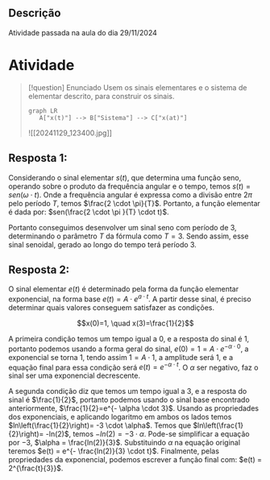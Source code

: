 ## Descrição

Atividade passada na aula do dia 29/11/2024

# Atividade

> [!question] Enunciado
> Usem os sinais elementares e o sistema de elementar descrito, para construir os sinais.
>```mermaid
>graph LR
>    A["x(t)"] --> B["Sistema"] --> C["x(at)"]
>```
> 
> ![[20241129_123400.jpg]]

## Resposta 1:

Considerando o sinal elementar $s(t)$, que determina uma função seno, operando sobre o produto da frequência angular e o tempo, temos $s(t) = sen(\omega \cdot t)$. Onde a frequência angular é expressa como a divisão entre $2\pi$ pelo período $T$, temos $\frac{2 \cdot \pi}{T}$. Portanto, a função elementar é dada por: $sen(\frac{2 \cdot \pi }{T} \cdot t)$.

Portanto conseguimos desenvolver um sinal seno com período de 3, determinando o parâmetro $T$ da fórmula como $T=3$. Sendo assim, esse sinal senoidal, gerado ao longo do tempo terá período 3.

## Resposta 2:

O sinal elementar $e(t)$ é determinado pela forma da função elementar exponencial, na forma base $e(t) = A \cdot e^{a\cdot t}$. A partir desse sinal, é preciso determinar quais valores conseguem satisfazer as condições.

$$x(0)=1, \quad x(3)=\frac{1}{2}$$

A primeira condição temos um tempo igual a $0$, e a resposta do sinal é $1$, portanto podemos usando a forma geral do sinal, $e(0) = 1 = A \cdot e^{- \alpha \cdot 0}$, a exponencial se torna $1$, tendo assim $1 = A \cdot 1$, a amplitude será $1$, e a equação final para essa condição será $e(t) = e^{- \alpha \cdot t}$. O $\alpha$ ser negativo, faz o sinal ser uma exponencial decrescente.

A segunda condição diz que temos um tempo igual a $3$, e a resposta do sinal é $\frac{1}{2}$, portanto podemos usando o sinal base encontrado anteriormente, $\frac{1}{2}=e^{- \alpha \cdot 3}$. Usando as propriedades dos exponenciais, e aplicando logaritmo em ambos os lados temos $ln\left(\frac{1}{2}\right)= -3 \cdot \alpha$. Temos que $ln\left(\frac{1}{2}\right)= -ln(2)$, temos $-ln(2) = -3 \cdot \alpha$. Pode-se simplificar a equação por $-3$, $\alpha = \frac{ln(2)}{3}$. Substituindo $\alpha$ na equação original teremos $e(t) = e^{- \frac{ln(2)}{3} \cdot t}$. Finalmente, pelas propriedades da exponencial, podemos escrever a função final com: $e(t) = 2^{\frac{t}{3}}$.